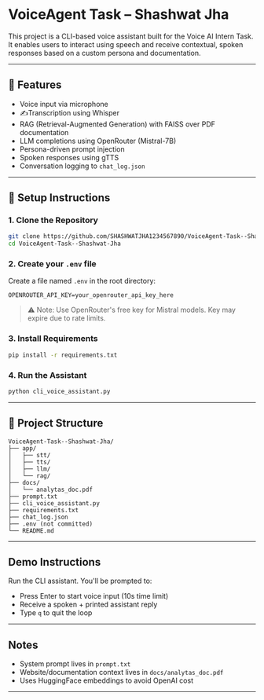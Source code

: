 # VoiceAgent Task – Shashwat Jha

This project is a CLI-based voice assistant built for the Voice AI Intern Task. It enables users to interact using speech and receive contextual, spoken responses based on a custom persona and documentation.

---

## 🔧 Features
-  Voice input via microphone
- ✍Transcription using Whisper
- RAG (Retrieval-Augmented Generation) with FAISS over PDF documentation
- LLM completions using OpenRouter (Mistral-7B)
- Persona-driven prompt injection
- Spoken responses using gTTS
- Conversation logging to `chat_log.json`

---

## 🚀 Setup Instructions

### 1. Clone the Repository
```bash
git clone https://github.com/SHASHWATJHA1234567890/VoiceAgent-Task--Shashwat-Jha.git
cd VoiceAgent-Task--Shashwat-Jha
```

### 2. Create your `.env` file
Create a file named `.env` in the root directory:
```
OPENROUTER_API_KEY=your_openrouter_api_key_here
```

> ⚠️ Note: Use OpenRouter's free key for Mistral models. Key may expire due to rate limits.

### 3. Install Requirements
```bash
pip install -r requirements.txt
```

### 4. Run the Assistant
```bash
python cli_voice_assistant.py
```

---

## 📁 Project Structure
```
VoiceAgent-Task--Shashwat-Jha/
├── app/
│   ├── stt/
│   ├── tts/
│   ├── llm/
│   └── rag/
├── docs/
│   └── analytas_doc.pdf
├── prompt.txt
├── cli_voice_assistant.py
├── requirements.txt
├── chat_log.json
├── .env (not committed)
└── README.md
```

---

## Demo Instructions
Run the CLI assistant. You'll be prompted to:
- Press Enter to start voice input (10s time limit)
- Receive a spoken + printed assistant reply
- Type `q` to quit the loop

---

## Notes
- System prompt lives in `prompt.txt`
- Website/documentation context lives in `docs/analytas_doc.pdf`
- Uses HuggingFace embeddings to avoid OpenAI cost

---
